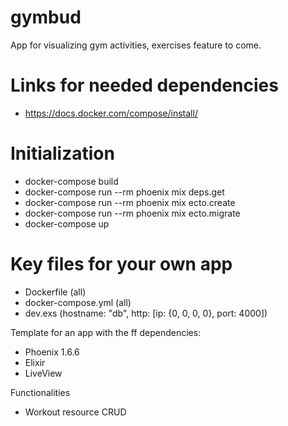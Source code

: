# gymbud
App for visualizing gym activities, exercises feature to come.

# Links for needed dependencies
- https://docs.docker.com/compose/install/

# Initialization
- docker-compose build
- docker-compose run --rm phoenix mix deps.get
- docker-compose run --rm phoenix mix ecto.create
- docker-compose run --rm phoenix mix ecto.migrate
- docker-compose up

# Key files for your own app
- Dockerfile (all)
- docker-compose.yml (all)
- dev.exs (hostname: "db", http: [ip: {0, 0, 0, 0}, port: 4000])

Template for an app with the ff dependencies:
- Phoenix 1.6.6
- Elixir
- LiveView

Functionalities
- Workout resource CRUD

